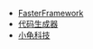 * [FasterFramework](https://framework.faster.org.cn)
* [代码生成器](https://builder.faster.org.cn)
* [小龟科技](https://www.xiaoguikeji.cn)